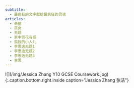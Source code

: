 ```yaml
---
subtitle:
  - 最疯狂的文字献给最疯狂的灵魂
articles:
  - 悬棺
  - 巫女
  - 无题
  - 家中赏花有感
  - 孤独的小人儿
  - 李思逸无题1
  - 李思逸无题2
  - 李思逸无题3
  - 室思
---
```


![](/img/Jessica Zhang Y10 GCSE Coursework.jpg)
{:.caption.bottom.right.inside caption="Jessica Zhang 张洁"}
